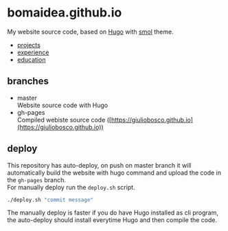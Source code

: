 # bomaidea.github.io

My website source code, based on [Hugo](https://gohugo.io) with [smol](https://themes.gohugo.io/smol/) theme.

- [projects](https://giuliobosco.github.io/projects)
- [experience](https://giuliobosco.github.io/experience)
- [education](https://giuliobosco.github.io/education)

## branches

- master  
Website source code with Hugo
- gh-pages  
Compiled webiste source code ([https://giuliobosco.github.io](https://giuliobosco.github.io))

## deploy

This repository has auto-deploy, on push on master branch it will automatically build the website with hugo command and upload the code in the `gh-pages` branch.  
For manually deploy run the `deploy.sh` script.

```sh
./deploy.sh "commit message"
```

The manually deploy is faster if you do have Hugo installed as cli program, the auto-deploy should install everytime Hugo and then compile the code.
